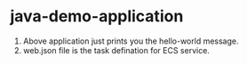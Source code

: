 # java-demo-application
1. Above application just prints you the hello-world message.
2. web.json file is the task defination for ECS service.
